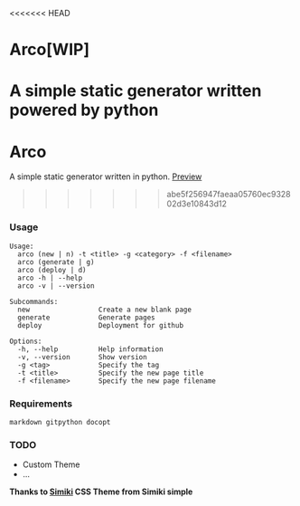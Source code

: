 <<<<<<< HEAD
# Arco[WIP]
A simple static generator written powered by python
=======
# Arco
A simple static generator written in python.
[Preview](https://tunkshif.github.io/)
>>>>>>> abe5f256947faeaa05760ec932802d3e10843d12

### Usage
```
Usage:
  arco (new | n) -t <title> -g <category> -f <filename>
  arco (generate | g)
  arco (deploy | d)
  arco -h | --help
  arco -v | --version

Subcommands:
  new                 Create a new blank page
  generate            Generate pages
  deploy              Deployment for github

Options:
  -h, --help          Help information
  -v, --version       Show version
  -g <tag>            Specify the tag
  -t <title>          Specify the new page title
  -f <filename>       Specify the new page filename
```

### Requirements
`markdown gitpython docopt`


### TODO
- Custom Theme
- ...

**Thanks to [Simiki](https://github.com/tankywoo/simiki)
CSS Theme from Simiki simple**

